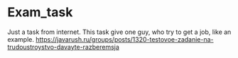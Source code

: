 # Exam_task
Just a task from internet. This task give one guy, who try to get a job, like an example.
https://javarush.ru/groups/posts/1320-testovoe-zadanie-na-trudoustroystvo-davayte-razberemsja
